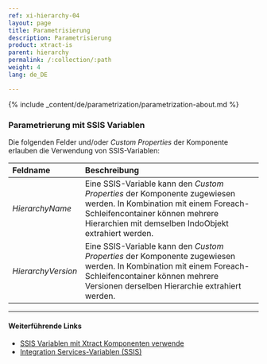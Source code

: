 ```yaml
---
ref: xi-hierarchy-04
layout: page
title: Parametrisierung
description: Parametrisierung
product: xtract-is
parent: hierarchy
permalink: /:collection/:path
weight: 4
lang: de_DE

---
```


{% include _content/de/parametrization/parametrization-about.md  %}

### Parametrierung mit SSIS Variablen
Die folgenden Felder und/oder *Custom Properties* der Komponente erlauben die Verwendung von SSIS-Variablen:

|Feldname|Beschreibung|
|:----|:----|
| *HierarchyName* | Eine SSIS-Variable kann den *Custom Properties* der Komponente zugewiesen werden. In Kombination mit einem Foreach-Schleifencontainer können mehrere Hierarchien mit demselben IndoObjekt extrahiert werden.|
| *HierarchyVersion* | Eine SSIS-Variable kann den *Custom Properties* der Komponente zugewiesen werden. In Kombination mit einem Foreach-Schleifencontainer können mehrere Versionen derselben Hierarchie extrahiert werden.|

****
#### Weiterführende Links
- [SSIS Variablen mit Xtract Komponenten verwende](../parametrisierung/parametrisierung-variablen) 
- [Integration Services-Variablen (SSIS)](https://docs.microsoft.com/de-de/sql/integration-services/integration-services-ssis-variables?view=sql-server-ver15)